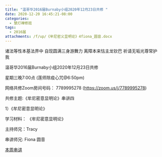```yaml
---
title: "温哥华2016届Burnaby小组2020年12月23日共修 "
date: 2020-12-20 16:45:21-08:00
categories:
  - 慧灯禅修班
tags:
  - 2016届
attachments: /f/up/《牟尼密义显明论》4fiona_圆音.docx
---
```

诸法等性本基法界中 自现圆满三身游舞力 离障本来怙主龙钦巴 祈请无垢光尊常护我

温哥华2016届Burnaby小组2020年12月23日共修 

星期三晚7:00点 (莲师除疫心咒@6:50pm)

网络共修Zoom房间号码： 7789995278 (<https://zoom.us/j/7789995278>)

共修主题:《牟尼密意显明论》串讲四
 

1）《牟尼密意显明论》


学习材料：
《牟尼密意显明论》



主持师兄：Tracy

串讲师兄: Fiona 圆音

[本周串讲](https://hdvblob.blob.core.windows.net/hdv/f/up/《牟尼密义显明论》4fiona_圆音.docx)